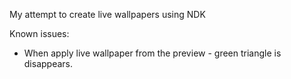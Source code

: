 My attempt to create live wallpapers using NDK

Known issues:
- When apply live wallpaper from the preview -  green triangle is disappears.
